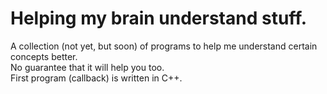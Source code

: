 # Helping my brain understand stuff.
A collection (not yet, but soon) of programs to help me understand certain concepts better.</br>
No guarantee that it will help you too.</br>
First program (callback) is written in C++.
